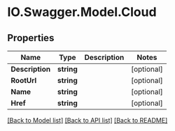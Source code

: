 # IO.Swagger.Model.Cloud
## Properties

Name | Type | Description | Notes
------------ | ------------- | ------------- | -------------
**Description** | **string** |  | [optional] 
**RootUrl** | **string** |  | [optional] 
**Name** | **string** |  | [optional] 
**Href** | **string** |  | [optional] 

[[Back to Model list]](../README.md#documentation-for-models) [[Back to API list]](../README.md#documentation-for-api-endpoints) [[Back to README]](../README.md)

